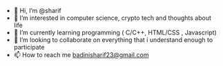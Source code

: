 - 👋 Hi, I’m @sharif
- 👀 I’m interested in computer science, crypto tech and thoughts about life
- 🌱 I’m currently learning programming ( C/C++, HTML/CSS , Javascript)
- 💞️ I’m looking to collaborate on everything that i understand enough to participate
- 📫 How to reach me badinisharif23@gmail.com

<!---
sharif2307/sharif2307 is a ✨ special ✨ repository because its `README.md` (this file) appears on your GitHub profile.
You can click the Preview link to take a look at your changes.
--->
